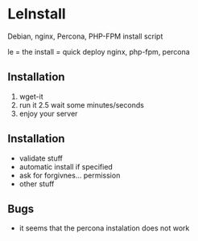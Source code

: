 LeInstall
================
Debian, nginx, Percona, PHP-FPM install script

le = the
install = quick deploy nginx, php-fpm, percona



Installation
------------

1. wget-it
2. run it
2.5 wait some minutes/seconds
3. enjoy your server




Installation
------------

* validate stuff
* automatic install if specified 
* ask for forgivnes... permission
* other stuff


Bugs
------------

* it seems that the percona instalation does not work